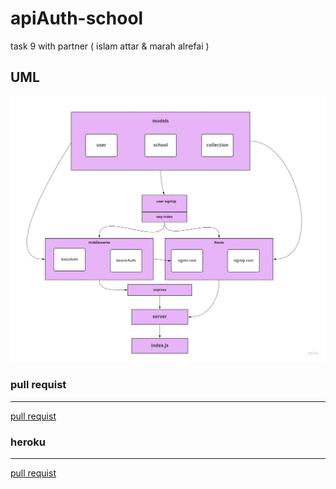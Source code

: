 # apiAuth-school
task 9 with partner ( islam attar &amp; marah alrefai )

 ## UML
 ![alt text](im.jpg)



### pull requist 
---
[pull requist](https://github.com/MarahAlrefaai/apiAuth-school/pull/2)

### heroku
---
[pull requist](https://adv-islam-marah-project.herokuapp.com/)

